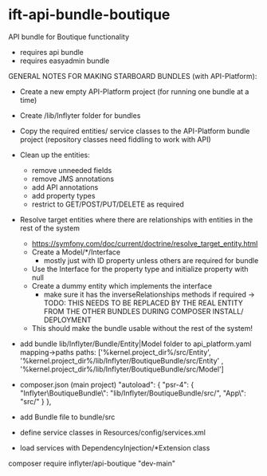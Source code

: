 # ift-api-bundle-boutique
API bundle for Boutique functionality

- requires api bundle
- requires easyadmin bundle


GENERAL NOTES FOR MAKING STARBOARD BUNDLES (with API-Platform):
- Create a new empty API-Platform project (for running one bundle at a time)
- Create /lib/Inflyter folder for bundles
- Copy the required entities/ service classes to the API-Platform bundle project (repository classes need fiddling to work with API)

- Clean up the entities:
    - remove unneeded fields
    - remove JMS annotations
    - add API annotations
    - add property types
    - restrict to GET/POST/PUT/DELETE as required

- Resolve target entities where there are relationships with entities in the rest of the system
    - https://symfony.com/doc/current/doctrine/resolve_target_entity.html
    - Create a Model/*/Interface
        - mostly just with ID property unless others are required for bundle
    - Use the Interface for the property type and initialize property with null
    - Create a dummy entity which implements the interface
        - make sure it has the inverseRelationships methods if required
        -> TODO: THIS NEEDS TO BE REPLACED BY THE REAL ENTITY FROM THE OTHER BUNDLES DURING COMPOSER INSTALL/ DEPLOYMENT
    - This should make the bundle usable without the rest of the system!

- add bundle lib/Inflyter/Bundle/Entity|Model folder to api_platform.yaml mapping->paths
paths: ['%kernel.project_dir%/src/Entity', '%kernel.project_dir%/lib/Inflyter/BoutiqueBundle/src/Entity' , '%kernel.project_dir%/lib/Inflyter/BoutiqueBundle/src/Model']

- composer.json (main project)
"autoload": {
        "psr-4": {
            "Inflyter\\BoutiqueBundle\\": "lib/Inflyter/BoutiqueBundle/src/",
            "App\\": "src/"
        }
    },

- add Bundle file to bundle/src

- define service classes in Resources/config/services.xml
- load services with DependencyInjection/*Extension class


composer require inflyter/api-boutique "dev-main"

